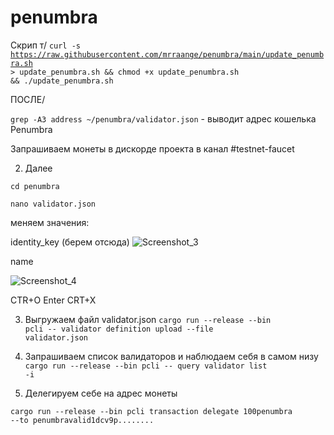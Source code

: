 # penumbra

Скрип т/ 
<code>curl -s https://raw.githubusercontent.com/mrraange/penumbra/main/update_penumbra.sh > update_penumbra.sh && chmod +x update_penumbra.sh && ./update_penumbra.sh</code>




ПОСЛЕ/ 

<code>grep -A3 address ~/penumbra/validator.json</code> - выводит адрес кошелька Penumbra

Запрашиваем монеты в дискорде проекта в канал #testnet-faucet


2. Далее

<code>cd penumbra</code>

<code>nano validator.json</code>

меняем значения:

identity_key
(берем отсюда)
![Screenshot_3](https://user-images.githubusercontent.com/100018176/187976898-a0478207-c20e-4d83-8fad-15cde07c50df.png)

name

![Screenshot_4](https://user-images.githubusercontent.com/100018176/187977061-5679e462-9215-4e5c-b108-07db93fb1f58.png)

CTR+O Enter
CRT+X


3. Выгружаем файл  validator.json
<code>cargo run --release --bin pcli -- validator definition upload --file validator.json</code>

4. Запрашиваем список валидаторов и наблюдаем себя в самом низу
<code>cargo run --release --bin pcli -- query validator list -i</code>

5. Делегируем себе на адрес монеты

<code>cargo run --release --bin pcli transaction delegate 100penumbra --to penumbravalid1dcv9p........</code>


